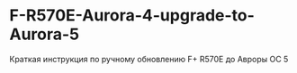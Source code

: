 # F-R570E-Aurora-4-upgrade-to-Aurora-5
Краткая инструкция по ручному обновлению F+ R570E до Авроры ОС 5
